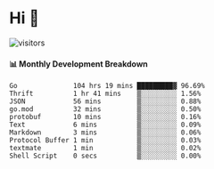 # Hi 👋
 
![visitors](https://visitor-badge.glitch.me/badge?page_id=sorcererxw.sorcererx)

#### 📊 Monthly Development Breakdown

<!--START_SECTION:waka-->
```text
Go              104 hrs 19 mins █████████▓ 96.69%
Thrift          1 hr 41 mins    ▒░░░░░░░░░ 1.56%
JSON            56 mins         ▒░░░░░░░░░ 0.88%
go.mod          32 mins         ▒░░░░░░░░░ 0.50%
protobuf        10 mins         ▒░░░░░░░░░ 0.16%
Text            6 mins          ▒░░░░░░░░░ 0.09%
Markdown        3 mins          ▒░░░░░░░░░ 0.06%
Protocol Buffer 1 min           ▒░░░░░░░░░ 0.03%
textmate        1 min           ▒░░░░░░░░░ 0.02%
Shell Script    0 secs          ▒░░░░░░░░░ 0.00%
```
<!--END_SECTION:waka-->
